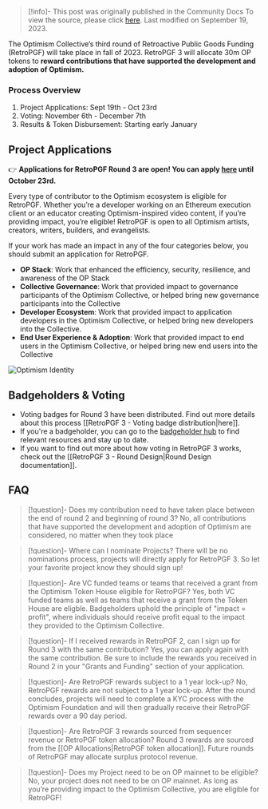 > [!info]- This post was originally published in the Community Docs
> To view the source, please click [here](https://community.optimism.io/docs/governance/retropgf-3). Last modified on September 19, 2023.

<span class="notvisible"></span>
The Optimism Collective’s third round of Retroactive Public Goods Funding (RetroPGF) will take place in fall of 2023. RetroPGF 3 will allocate 30m OP tokens to **reward contributions that have supported the development and adoption of Optimism.**

### Process Overview

1. Project Applications: Sept 19th - Oct 23rd
2. Voting: November 6th - December 7th
3. Results & Token Disbursement: Starting early January

## Project Applications

👉 **Applications for RetroPGF Round 3 are open! You can apply [here](http://app.optimism.io/retropgf-signup) until October 23rd.**

Every type of contributor to the Optimism ecosystem is eligible for RetroPGF. Whether you’re a developer working on an Ethereum execution client or an educator creating Optimism-inspired video content, if you’re providing impact, you’re eligible! RetroPGF is open to all Optimism artists, creators, writers, builders, and evangelists.

If your work has made an impact in any of the four categories below, you should submit an application for RetroPGF.

- **OP Stack**: Work that enhanced the efficiency, security, resilience, and awareness of the OP Stack
- **Collective Governance**: Work that provided impact to governance participants of the Optimism Collective, or helped bring new governance participants into the Collective
- **Developer Ecosystem**: Work that provided impact to application developers in the Optimism Collective, or helped bring new developers into the Collective.
- **End User Experience & Adoption**: Work that provided impact to end users in the Optimism Collective, or helped bring new end users into the Collective

![Optimism Identity](https://github.com/ethereum-optimism/community-hub/assets/43515441/cc322715-ca46-4338-870d-967098bd242a)

## Badgeholders & Voting

- Voting badges for Round 3 have been distributed. Find out more details about this process [[RetroPGF 3 -  Voting badge distribution|here]].
- If you're a badgeholder, you can go to the [badgeholder hub](https://plaid-cement-e44.notion.site/Badgeholder-hub-6a35e12d876048868e4ae264dbadd076?pvs=4) to find relevant resources and stay up to date.
- If you want to find out more about how voting in RetroPGF 3 works, check out the [[RetroPGF 3 - Round Design|Round Design documentation]].

## FAQ

> [!question]- Does my contribution need to have taken place between the end of round 2 and beginning of round 3?
 > No, all contributions that have supported the development and adoption of Optimism are considered, no matter when they took place

> [!question]- Where can I nominate Projects?
> There will be no nominations process, projects will directly apply for RetroPGF 3. So let your favorite project know they should sign up!

> [!question]- Are VC funded teams or teams that received a grant from the Optimism Token House eligible for RetroPGF?
> Yes, both VC funded teams as well as teams that receive a grant from the Token House are eligble. Badgeholders uphold the principle of "impact = profit", where individuals should receive profit equal to the impact they provided to the Optimism Collective.

> [!question]- If I received rewards in RetroPGF 2, can I sign up for Round 3 with the same contribution?
> Yes, you can apply again with the same contribution. Be sure to include the rewards you received in Round 2 in your "Grants and Funding" section of your application.

> [!question]- Are RetroPGF rewards subject to a 1 year lock-up?
> No, RetroPGF rewards are not subject to a 1 year lock-up. After the round concludes, projects will need to complete a KYC process with the Optimism Foundation and will then gradually receive their RetroPGF rewards over a 90 day period.

> [!question]- Are RetroPGF 3 rewards sourced from sequencer revenue or RetroPGF token allocation?
> Round 3 rewards are sourced from the [[OP Allocations|RetroPGF token allocation]]. Future rounds of RetroPGF may allocate surplus protocol revenue.

> [!question]- Does my Project need to be on OP mainnet to be eligible?
> No, your project does not need to be on OP mainnet. As long as you’re providing impact to the Optimism Collective, you are eligible for RetroPGF!